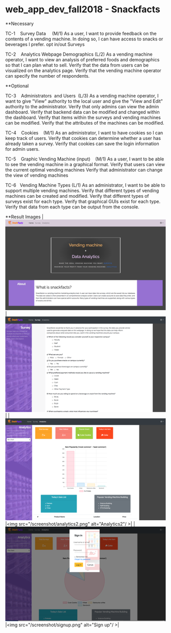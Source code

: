 # web_app_dev_fall2018 - Snackfacts 
<User Story>
**Necessary

TC-1    Survey Data     (M/1)
As a user, I want to provide feedback on the contents of a vending machine. In doing so, I can have access to snacks or beverages I prefer.
opt in/out Surveys

TC-2    Analytics Webpage Demographics (L/2)
As a vending machine operator, I want to view an analysis of preferred foods and demographics so that I can plan what to sell.
Verify that the data from users can be visualized on the analytics page.
Verify that the vending machine operator can specify the number of respondents.

**Optional

TC-3    Administrators  and Users  (L/3)
As a vending machine operator, I want to give "View" authority to the local user and give the "View and Edit" authority to the administrator.
Verify that only admins can view the admin dashboard.
Verify that backend data can be modified and changed within the dashboard.
Verify that items within the surveys and vending machines can be modified.
Verify that the attributes of the machines can be modified.

TC-4    Cookies    (M/1)
As an administrator, I want to have cookies so I can keep track of users.
Verify that cookies can determine whether a user has already taken a survey.
Verify that cookies can save the login information for admin users.

TC-5    Graphic Vending Machine (input)    (M/1)
As a user, I want to be able to see the vending machine in a graphical format.
Verify that users can view the current optimal vending machines
Verify that administrator can change the view of vending machines

TC-6   Vending Machine Types (L/1)
As an administrator, I want to be able to support multiple vending machines.
Verify that different types of vending machines can be created and modified.
Verify that different types of surveys exist for each type.
Verify that graphical GUIs exist for each type.
Verify that data from each type can be output from the console.

**Result Images
|<img src="/screenshot/main.png" alt="Main"/>|<img src="/screenshot/survey.png" alt="Survey"/>|
|<img src="/screenshot/analytics1.png" alt="Analytics1"/>|<img src="/screenshot/analytics2.png" alt="Analytics2"/ >|
|<img src="/screenshot/signin.png" alt="Sign in"/>|<img src="/screenshot/signup.png" alt="Sign up"/ >|


